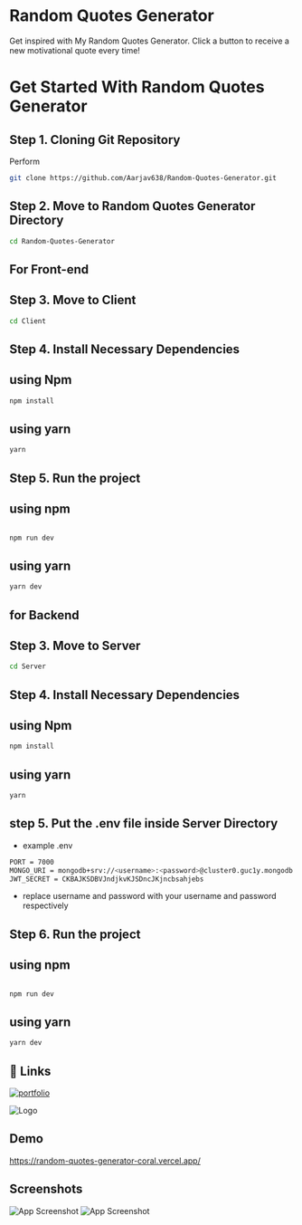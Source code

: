 # Random Quotes Generator

Get inspired with My Random Quotes Generator. Click a button to receive a new motivational quote every time!

# Get Started With Random Quotes Generator

## Step 1. Cloning Git Repository

Perform

```bash
git clone https://github.com/Aarjav638/Random-Quotes-Generator.git

```

## Step 2. Move to Random Quotes Generator Directory

```bash
cd Random-Quotes-Generator
```

## For Front-end

## Step 3. Move to Client

```bash
cd Client
```

## Step 4. Install Necessary Dependencies

## using Npm

```bash
npm install
```

## using yarn

```bash
yarn
```

## Step 5. Run the project

## using npm

```bash

npm run dev

```

## using yarn

```bash
yarn dev
```

## for Backend

## Step 3. Move to Server

```bash
cd Server
```

## Step 4. Install Necessary Dependencies

## using Npm

```bash
npm install
```

## using yarn

```bash
yarn
```

## step 5. Put the .env file inside Server Directory

- example .env

```bash
PORT = 7000
MONGO_URI = mongodb+srv://<username>:<password>@cluster0.guc1y.mongodb.net/
JWT_SECRET = CKBAJKSDBVJndjkvKJSDncJKjncbsahjebs
```

- replace username and password with your username and password respectively

## Step 6. Run the project

## using npm

```bash

npm run dev

```

## using yarn

```bash
yarn dev
```

## 🔗 Links

[![portfolio](https://img.shields.io/badge/my_portfolio-000?style=for-the-badge&logo=ko-fi&logoColor=white)](https://github.com/Aarjav638/Random-Quotes-Generator)

![Logo](https://i.ibb.co/WyFw7RL/Logo.png)

## Demo

https://random-quotes-generator-coral.vercel.app/

## Screenshots

![App Screenshot](https://i.ibb.co/rstSd4h/Screenshot-2024-08-12-163619.png)
![App Screenshot](https://i.ibb.co/ZzTxFnS/Screenshot-2024-08-12-183141.png)
